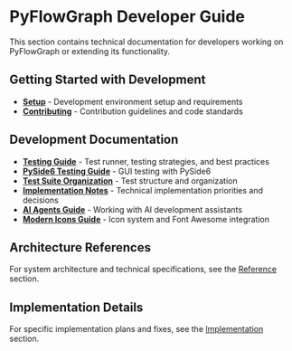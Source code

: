 # PyFlowGraph Developer Guide

This section contains technical documentation for developers working on PyFlowGraph or extending its functionality.

## Getting Started with Development

- **[Setup](setup.md)** - Development environment setup and requirements
- **[Contributing](contributing.md)** - Contribution guidelines and code standards

## Development Documentation

- **[Testing Guide](testing-guide.md)** - Test runner, testing strategies, and best practices
- **[PySide6 Testing Guide](pyside6-testing-guide.md)** - GUI testing with PySide6
- **[Test Suite Organization](test-suite-organization.md)** - Test structure and organization
- **[Implementation Notes](implementation-notes.md)** - Technical implementation priorities and decisions
- **[AI Agents Guide](ai-agents-guide.md)** - Working with AI development assistants
- **[Modern Icons Guide](modern-icons-guide.md)** - Icon system and Font Awesome integration

## Architecture References

For system architecture and technical specifications, see the [Reference](../reference/) section.

## Implementation Details

For specific implementation plans and fixes, see the [Implementation](../implementation/) section.